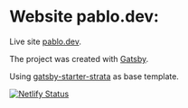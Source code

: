 # Website pablo.dev:

Live site [pablo.dev](https://pablo.dev).

The project was created with [Gatsby](https://www.gatsbyjs.org/).

Using [gatsby-starter-strata](http://gatsby-strata.surge.sh/) as base template.

[![Netlify Status](https://api.netlify.com/api/v1/badges/3b3bd5dc-5f48-435d-b214-80a1184b549e/deploy-status)](https://app.netlify.com/sites/eloquent-beaver-2476a6/deploys)

